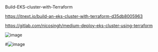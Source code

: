 Build-EKS-cluster-with-Terraform



https://itnext.io/build-an-eks-cluster-with-terraform-d35db8005963

https://gitlab.com/nicosingh/medium-deploy-eks-cluster-using-terraform


![image](https://user-images.githubusercontent.com/59709429/120262735-e5527480-c25f-11eb-9da4-90d1d66c521c.png)


#![image](https://user-images.githubusercontent.com/59709429/118576602-76005f00-b74e-11eb-8f3e-da7c5b870064.png)

